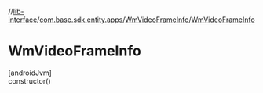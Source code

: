 //[lib-interface](../../../index.md)/[com.base.sdk.entity.apps](../index.md)/[WmVideoFrameInfo](index.md)/[WmVideoFrameInfo](-wm-video-frame-info.md)

# WmVideoFrameInfo

[androidJvm]\
constructor()
